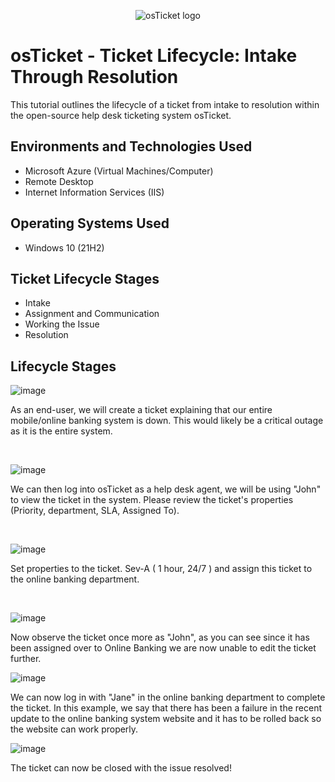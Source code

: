<p align="center">
<img src="https://i.imgur.com/Clzj7Xs.png" alt="osTicket logo"/>
</p>

<h1>osTicket - Ticket Lifecycle: Intake Through Resolution</h1>
This tutorial outlines the lifecycle of a ticket from intake to resolution within the open-source help desk ticketing system osTicket.<br />




<h2>Environments and Technologies Used</h2>

- Microsoft Azure (Virtual Machines/Computer)
- Remote Desktop
- Internet Information Services (IIS)

<h2>Operating Systems Used </h2>

- Windows 10</b> (21H2)

<h2>Ticket Lifecycle Stages</h2>

- Intake
- Assignment and Communication
- Working the Issue
- Resolution

<h2>Lifecycle Stages</h2>

<p>

![image](https://github.com/user-attachments/assets/f57f5776-76a4-4225-8fd3-54b81a6743ff)

</p>
<p>
As an end-user, we will create a ticket explaining that our entire mobile/online banking system is down. This would likely be a critical outage as it is the entire system.  
</p>
<br />

<p>

![image](https://github.com/user-attachments/assets/c08ee462-a772-48ba-bd83-1012ff0e74fa)


</p>
<p>
We can then log into osTicket as a help desk agent, we will be using "John" to view the ticket in the system. Please review the ticket's properties (Priority, department, SLA, Assigned To).
</p>
<br />

<p>


![image](https://github.com/user-attachments/assets/509f1a46-907f-44cb-9655-cd476751732a)

</p>
<p>
Set properties to the ticket. Sev-A ( 1 hour, 24/7 ) and assign this ticket to the online banking department. 
</p>
<br />



![image](https://github.com/user-attachments/assets/21e4afe4-2f00-4169-b7b6-854146ece374)


Now observe the ticket once more as "John", as you can see since it has been assigned over to Online Banking we are now unable to edit the ticket further.



![image](https://github.com/user-attachments/assets/edc80e91-0673-4fd1-8662-027daec975e4)


We can now log in with "Jane" in the online banking department to complete the ticket. In this example, we say that there has been a failure in the recent update to the online banking system website and it has to be rolled back so the website can work properly.


![image](https://github.com/user-attachments/assets/ec6a8f6b-b578-4ecd-9739-562a28df0dfa)


The ticket can now be closed with the issue resolved!
